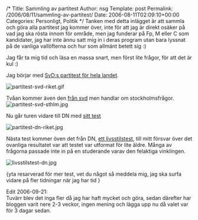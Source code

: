 /*
 Title: Sammling av partitest
 Author: nsg
 Template: post
 Permalink: /2006/08/11/sammling-av-partitest/
 Date: 2006-08-11T02:09:10+00:00
 Categories: Personligt, Politik
*/
Tanken med detta inlägget är att sammla och göra alla partitest jag kommer över, inte för att jag är direkt osäker på vad jag ska rösta innom för område, men jag funderar på Fp, M eller C som kandidater, jag har inte ännu satt mig in i deras program utan bara lyssnat på de vanliga vallöfterna och hur som allmänt betett sig :) 

Jag får ta mig tid och läsa en massa snart, men först lite frågor, för att det är kul :) 

Jag börjar med [SvD:s partitest för hela landet][1].

<img id="image99" src="http://cdn.junkpile.se/2006/08/partitest-svd-riket.gif" alt="partitest-svd-riket.gif" />

Tvåan kommer även den [från svd][2] men handlar om stockholmsfrågor.  
<img id="image101" src="http://cdn.junkpile.se/2006/08/partitest-svd-sthlm.jpg" alt="partitest-svd-sthlm.jpg" />

Nu går turen vidare till DN med [sitt test][3]

<img id="image102" src="http://cdn.junkpile.se/2006/08/partitest-dn-riket.jpg" alt="partitest-dn-riket.jpg" />

Nästa test kommer öven det från DN, [ett livsstilstest][4], till mitt försvar över det ovanliga resultatet var att testet var utformat för lite äldre. Många av frågorna passade inte in på en studerande varav den felaktiga vinklingen.

<img id="image103" src="http://cdn.junkpile.se/2006/08/livsstilstest-dn.jpg" alt="livsstilstest-dn.jpg" />

{yta resarverad för mer test, vet du något så meddela mig, jag ska surfa vidare på fler tidningar när jag har tid }

Edit 2006-09-21:  
Tuvärr blev det inga fler då jag har haft mycket och göra, sedan därefter har bloggen varit nere 2-3 veckor, ingen mening och lägga upp nu då valet var för 3 dagar sedan.

<small></small>

 [1]: http://www.svd.se/dynamiskt/inrikes/did_12754625.asp
 [2]: http://www.svd.se/dynamiskt/stockholm24/did_13304528.asp
 [3]: http://www.dn.se/DNet/jsp/polopoly.jsp?d=1264&#038;a=44220&#038;previousRenderType=3
 [4]: http://www.dn.se/DNet/jsp/polopoly.jsp?d=2428